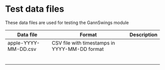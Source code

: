# Test data files

These data files are used for testing the GannSwings module

| Data file                     | Format                                              | Description |
|-------------------------------|-----------------------------------------------------|-------------|
| apple-YYYY-MM-DD.csv          | CSV file with timestamps in YYYY-MM-DD format       |             |
|           |        |             |
|           |        |             |
|           |        |             |
|           |        |             |
|           |        |             |
|           |        |             |